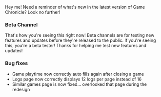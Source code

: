 Hey me! Need a reminder of what's new in the latest version of Game Chronicle? Look no further!

### Beta Channel

That's how you're seeing this right now! Beta channels are for testing new features and updates before they're released to the public. If you're seeing this, you're a beta tester! Thanks for helping me test new features and updates!

### Bug fixes

- Game playtime now correctly auto fills again after closing a game
- Logs page now correctly displays 12 logs per page instead of 16
- Similar games page is now fixed... overlooked that page during the redesign
